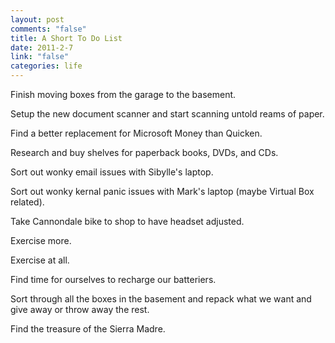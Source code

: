 ```yaml
--- 
layout: post
comments: "false"
title: A Short To Do List
date: 2011-2-7
link: "false"
categories: life
---
```

Finish moving boxes from the garage to the basement.

Setup the new document scanner and start scanning untold reams of paper.

Find a better replacement for Microsoft Money than Quicken.

Research and buy shelves for paperback books, DVDs, and CDs.

Sort out wonky email issues with Sibylle's laptop.

Sort out wonky kernal panic issues with Mark's laptop (maybe Virtual Box related).

Take Cannondale bike to shop to have headset adjusted.

Exercise more.

Exercise at all.

Find time for ourselves to recharge our batteriers.

Sort through all the boxes in the basement and repack what we want and give away or throw away the rest.

Find the treasure of the Sierra Madre.
